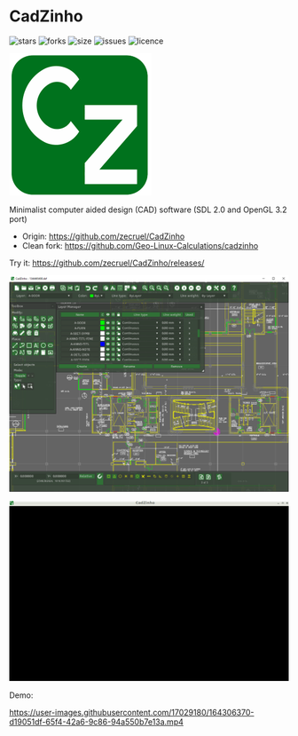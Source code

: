 # CadZinho

![stars](https://img.shields.io/github/stars/Geo-Linux-Calculations/cadzinho-demo)
![forks](https://img.shields.io/github/forks/Geo-Linux-Calculations/cadzinho-demo)
![size](https://img.shields.io/github/repo-size/Geo-Linux-Calculations/cadzinho-demo)
![issues](https://img.shields.io/github/issues/Geo-Linux-Calculations/cadzinho-demo)
![licence](https://img.shields.io/github/license/Geo-Linux-Calculations/cadzinho-demo)

![logo](/logo.png)

Minimalist computer aided design (CAD) software
(SDL 2.0 and OpenGL 3.2 port)
* Origin: https://github.com/zecruel/CadZinho
* Clean fork: https://github.com/Geo-Linux-Calculations/cadzinho

Try it: https://github.com/zecruel/CadZinho/releases/

![Screen shot](/screenshot.png)

![view](/view.gif)

Demo:


https://user-images.githubusercontent.com/17029180/164306370-d19051df-65f4-42a6-9c86-94a550b7e13a.mp4

